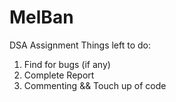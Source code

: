 # MelBan
DSA Assignment
Things left to do:
1. Find for bugs (if any)
2. Complete Report
3. Commenting && Touch up of code
